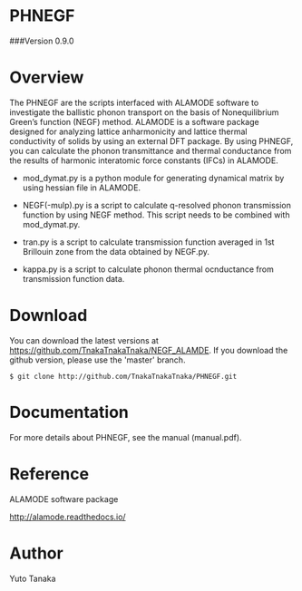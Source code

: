 PHNEGF
====

###Version 0.9.0

# Overview
The PHNEGF are the scripts interfaced with ALAMODE software to investigate the ballistic phonon transport on the basis of Nonequilibrium Green’s function (NEGF) method. ALAMODE is a software package designed for analyzing lattice anharmonicity and lattice thermal conductivity of solids by using an external DFT package. By using PHNEGF, you can calculate the phonon transmittance and thermal conductance from the results of harmonic interatomic force constants (IFCs) in ALAMODE.


* mod_dymat.py is a python module for generating dynamical matrix by using hessian file in ALAMODE. 

* NEGF(-mulp).py is a script to calculate q-resolved phonon transmission function by using NEGF method. This script needs to be combined with mod_dymat.py.

* tran.py is a script to calculate transmission function averaged in 1st Brillouin zone from the data obtained by NEGF.py.

* kappa.py is a script to calculate phonon thermal ocnductance from transmission function data.

# Download
You can download the latest versions at https://github.com/TnakaTnakaTnaka/NEGF_ALAMDE. If you download the github version, please use the 'master' branch.

```
$ git clone http://github.com/TnakaTnakaTnaka/PHNEGF.git
```

# Documentation
For more details about PHNEGF, see the manual (manual.pdf).

# Reference
ALAMODE software package

http://alamode.readthedocs.io/

# Author
Yuto Tanaka 
